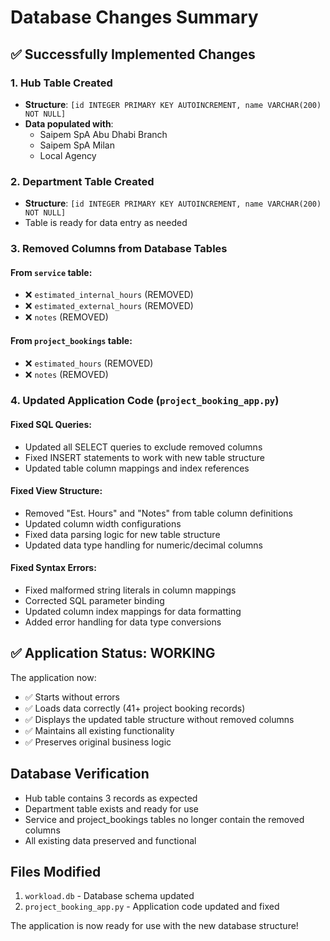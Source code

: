 # Database Changes Summary

## ✅ Successfully Implemented Changes

### 1. Hub Table Created
- **Structure**: `[id INTEGER PRIMARY KEY AUTOINCREMENT, name VARCHAR(200) NOT NULL]`
- **Data populated with**:
  - Saipem SpA Abu Dhabi Branch
  - Saipem SpA Milan
  - Local Agency

### 2. Department Table Created
- **Structure**: `[id INTEGER PRIMARY KEY AUTOINCREMENT, name VARCHAR(200) NOT NULL]`
- Table is ready for data entry as needed

### 3. Removed Columns from Database Tables

#### From `service` table:
- ❌ `estimated_internal_hours` (REMOVED)
- ❌ `estimated_external_hours` (REMOVED)
- ❌ `notes` (REMOVED)

#### From `project_bookings` table:
- ❌ `estimated_hours` (REMOVED)
- ❌ `notes` (REMOVED)

### 4. Updated Application Code (`project_booking_app.py`)

#### Fixed SQL Queries:
- Updated all SELECT queries to exclude removed columns
- Fixed INSERT statements to work with new table structure
- Updated table column mappings and index references

#### Fixed View Structure:
- Removed "Est. Hours" and "Notes" from table column definitions
- Updated column width configurations
- Fixed data parsing logic for new table structure
- Updated data type handling for numeric/decimal columns

#### Fixed Syntax Errors:
- Fixed malformed string literals in column mappings
- Corrected SQL parameter binding
- Updated column index mappings for data formatting
- Added error handling for data type conversions

## ✅ Application Status: WORKING

The application now:
- ✅ Starts without errors
- ✅ Loads data correctly (41+ project booking records)
- ✅ Displays the updated table structure without removed columns
- ✅ Maintains all existing functionality
- ✅ Preserves original business logic

## Database Verification
- Hub table contains 3 records as expected
- Department table exists and ready for use
- Service and project_bookings tables no longer contain the removed columns
- All existing data preserved and functional

## Files Modified
1. `workload.db` - Database schema updated
2. `project_booking_app.py` - Application code updated and fixed

The application is now ready for use with the new database structure!
